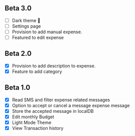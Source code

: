 ## Beta 3.0
- [ ] Dark theme 🖤
- [ ] Settings page
- [ ] Provision to add manual expense.
- [ ] Featured to edit expense

## Beta 2.0
- [x] Provision to add description to expense.
- [x] Feature to add category

## Beta 1.0
 - [x] Read SMS and filter expense related messages
 - [x] Option to accept or cancel a message expense message
 - [x] Store the accepted message in localDB
 - [x] Edit monthly Budget
 - [x] Light Mode Theme
 - [x] View Transaction history
